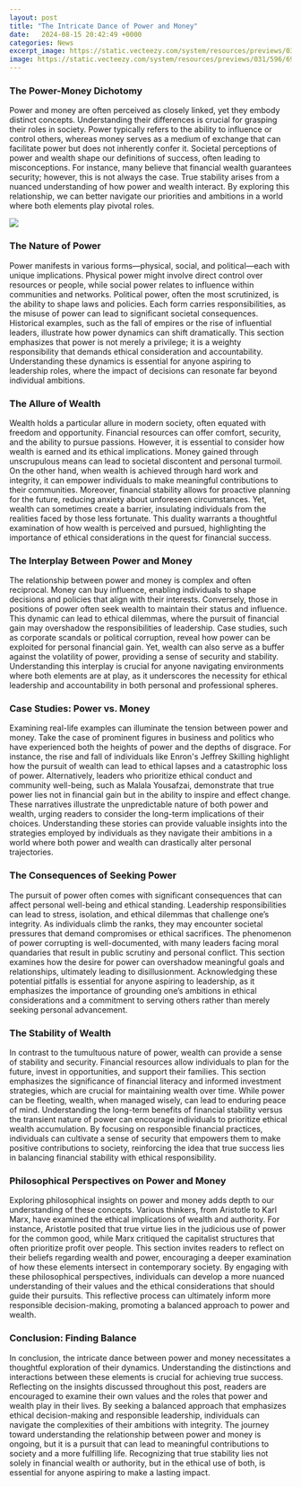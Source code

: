 ```yaml
---
layout: post
title: "The Intricate Dance of Power and Money"
date:   2024-08-15 20:42:49 +0000
categories: News
excerpt_image: https://static.vecteezy.com/system/resources/previews/031/596/699/large_2x/the-intricate-dance-between-currency-and-the-ever-evolving-global-economic-system-vertical-mobile-wallpaper-ai-generated-free-photo.jpg
image: https://static.vecteezy.com/system/resources/previews/031/596/699/large_2x/the-intricate-dance-between-currency-and-the-ever-evolving-global-economic-system-vertical-mobile-wallpaper-ai-generated-free-photo.jpg
---
```


### The Power-Money Dichotomy
Power and money are often perceived as closely linked, yet they embody distinct concepts. Understanding their differences is crucial for grasping their roles in society. Power typically refers to the ability to influence or control others, whereas money serves as a medium of exchange that can facilitate power but does not inherently confer it. Societal perceptions of power and wealth shape our definitions of success, often leading to misconceptions. For instance, many believe that financial wealth guarantees security; however, this is not always the case. True stability arises from a nuanced understanding of how power and wealth interact. By exploring this relationship, we can better navigate our priorities and ambitions in a world where both elements play pivotal roles.

![](https://static.vecteezy.com/system/resources/previews/031/596/699/large_2x/the-intricate-dance-between-currency-and-the-ever-evolving-global-economic-system-vertical-mobile-wallpaper-ai-generated-free-photo.jpg)
### The Nature of Power
Power manifests in various forms—physical, social, and political—each with unique implications. Physical power might involve direct control over resources or people, while social power relates to influence within communities and networks. Political power, often the most scrutinized, is the ability to shape laws and policies. Each form carries responsibilities, as the misuse of power can lead to significant societal consequences. Historical examples, such as the fall of empires or the rise of influential leaders, illustrate how power dynamics can shift dramatically. This section emphasizes that power is not merely a privilege; it is a weighty responsibility that demands ethical consideration and accountability. Understanding these dynamics is essential for anyone aspiring to leadership roles, where the impact of decisions can resonate far beyond individual ambitions.
### The Allure of Wealth
Wealth holds a particular allure in modern society, often equated with freedom and opportunity. Financial resources can offer comfort, security, and the ability to pursue passions. However, it is essential to consider how wealth is earned and its ethical implications. Money gained through unscrupulous means can lead to societal discontent and personal turmoil. On the other hand, when wealth is achieved through hard work and integrity, it can empower individuals to make meaningful contributions to their communities. Moreover, financial stability allows for proactive planning for the future, reducing anxiety about unforeseen circumstances. Yet, wealth can sometimes create a barrier, insulating individuals from the realities faced by those less fortunate. This duality warrants a thoughtful examination of how wealth is perceived and pursued, highlighting the importance of ethical considerations in the quest for financial success.
### The Interplay Between Power and Money
The relationship between power and money is complex and often reciprocal. Money can buy influence, enabling individuals to shape decisions and policies that align with their interests. Conversely, those in positions of power often seek wealth to maintain their status and influence. This dynamic can lead to ethical dilemmas, where the pursuit of financial gain may overshadow the responsibilities of leadership. Case studies, such as corporate scandals or political corruption, reveal how power can be exploited for personal financial gain. Yet, wealth can also serve as a buffer against the volatility of power, providing a sense of security and stability. Understanding this interplay is crucial for anyone navigating environments where both elements are at play, as it underscores the necessity for ethical leadership and accountability in both personal and professional spheres.
### Case Studies: Power vs. Money
Examining real-life examples can illuminate the tension between power and money. Take the case of prominent figures in business and politics who have experienced both the heights of power and the depths of disgrace. For instance, the rise and fall of individuals like Enron's Jeffrey Skilling highlight how the pursuit of wealth can lead to ethical lapses and a catastrophic loss of power. Alternatively, leaders who prioritize ethical conduct and community well-being, such as Malala Yousafzai, demonstrate that true power lies not in financial gain but in the ability to inspire and effect change. These narratives illustrate the unpredictable nature of both power and wealth, urging readers to consider the long-term implications of their choices. Understanding these stories can provide valuable insights into the strategies employed by individuals as they navigate their ambitions in a world where both power and wealth can drastically alter personal trajectories.
### The Consequences of Seeking Power
The pursuit of power often comes with significant consequences that can affect personal well-being and ethical standing. Leadership responsibilities can lead to stress, isolation, and ethical dilemmas that challenge one’s integrity. As individuals climb the ranks, they may encounter societal pressures that demand compromises or ethical sacrifices. The phenomenon of power corrupting is well-documented, with many leaders facing moral quandaries that result in public scrutiny and personal conflict. This section examines how the desire for power can overshadow meaningful goals and relationships, ultimately leading to disillusionment. Acknowledging these potential pitfalls is essential for anyone aspiring to leadership, as it emphasizes the importance of grounding one’s ambitions in ethical considerations and a commitment to serving others rather than merely seeking personal advancement.
### The Stability of Wealth
In contrast to the tumultuous nature of power, wealth can provide a sense of stability and security. Financial resources allow individuals to plan for the future, invest in opportunities, and support their families. This section emphasizes the significance of financial literacy and informed investment strategies, which are crucial for maintaining wealth over time. While power can be fleeting, wealth, when managed wisely, can lead to enduring peace of mind. Understanding the long-term benefits of financial stability versus the transient nature of power can encourage individuals to prioritize ethical wealth accumulation. By focusing on responsible financial practices, individuals can cultivate a sense of security that empowers them to make positive contributions to society, reinforcing the idea that true success lies in balancing financial stability with ethical responsibility.
### Philosophical Perspectives on Power and Money
Exploring philosophical insights on power and money adds depth to our understanding of these concepts. Various thinkers, from Aristotle to Karl Marx, have examined the ethical implications of wealth and authority. For instance, Aristotle posited that true virtue lies in the judicious use of power for the common good, while Marx critiqued the capitalist structures that often prioritize profit over people. This section invites readers to reflect on their beliefs regarding wealth and power, encouraging a deeper examination of how these elements intersect in contemporary society. By engaging with these philosophical perspectives, individuals can develop a more nuanced understanding of their values and the ethical considerations that should guide their pursuits. This reflective process can ultimately inform more responsible decision-making, promoting a balanced approach to power and wealth.
### Conclusion: Finding Balance
In conclusion, the intricate dance between power and money necessitates a thoughtful exploration of their dynamics. Understanding the distinctions and interactions between these elements is crucial for achieving true success. Reflecting on the insights discussed throughout this post, readers are encouraged to examine their own values and the roles that power and wealth play in their lives. By seeking a balanced approach that emphasizes ethical decision-making and responsible leadership, individuals can navigate the complexities of their ambitions with integrity. The journey toward understanding the relationship between power and money is ongoing, but it is a pursuit that can lead to meaningful contributions to society and a more fulfilling life. Recognizing that true stability lies not solely in financial wealth or authority, but in the ethical use of both, is essential for anyone aspiring to make a lasting impact.